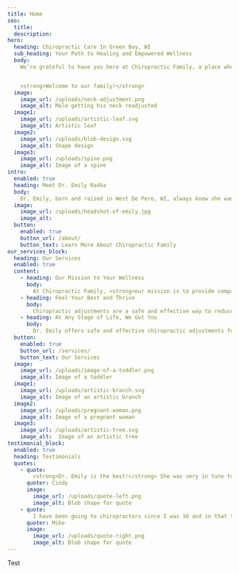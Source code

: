 ```yaml
---
title: Home
seo:
  title:
  description:
hero:
  heading: Chiropractic Care In Green Bay, WI
  sub_heading: Your Path to Healing and Empowered Wellness
  body: 
    We’re grateful to have you here at Chiropractic Family, a place where healing happens and your wellness journey begins. Our goal is to help you achieve optimal health and wellness through safe, gentle, and effective chiropractic services. We invite you to take a step towards better health.


    <strong>Welcome to our family!</strong>
  image:
    image_url: /uploads/neck-adjustment.png
    image_alt: Male getting his neck readjusted
  image1:
    image_url: /uploads/artistic-leaf.svg
    image_alt: Artistic leaf
  image2:
    image_url: /uploads/blob-design.svg
    image_alt: Shape design
  image3:
    image_url: /uploads/spine.png
    image_alt: Image of a spine
intro:
  enabled: true
  heading: Meet Dr. Emily Radka
  body: 
    Dr. Emily, born and raised in West De Pere, WI, always knew she wanted to be in the healthcare field. She completed her prerequisite courses in human biology at the University of Wisconsin - Green Bay before pursuing her Doctorate in Chiropractic and Bachelor’s Degree of Chiropractic at Palmer College of Chiropractic. With extensive clinical experience serving patients of all ages, from infants to seniors, Dr. Emily is committed to providing compassionate and personalized chiropractic care.
  image:
    image_url: /uploads/headshot-of-emily.jpg
    image_alt:
  button:
    enabled: true
    button_url: /about/
    button_text: Learn More About Chiropractic Family
our_services_block:
  heading: Our Services
  enabled: true
  content:
    - heading: Our Mission to Your Wellness
      body: 
        At Chiropractic Family, <strong>our mission is to provide compassionate and personalized chiropractic care to help you achieve optimal health and wellness.</strong> We are dedicated to educating and empowering our patients, encouraging them to take an active role in their own health. <strong>Trust, respect, and outstanding service</strong> are the pillars of our care.
    - heading: Feel Your Best and Thrive
      body: 
        Chiropractic adjustments are a safe and effective way to reduce headaches, muscle aches and pains, mobility issues, back pain, neck soreness, poor posture, joint pain, sciatica, improve balance and promote overall health and wellness. Dr. Emily can help address all these issues and more non-invasively and without medications.
    - heading: At Any Stage of Life, We Got You
      body: 
        Dr. Emily offers safe and effective chiropractic adjustments for patients of all ages. With training in diversified, Thompson, Activator, and more techniques, she tailors each treatment to meet your specific needs. At Chiropractic Family, we welcome patients from infants to the elderly, ensuring comprehensive care for the whole family.
  button: 
    enabled: true
    button_url: /services/
    button_text: Our Services
  image:
    image_url: /uploads/image-of-a-toddler.png
    image_alt: Image of a toddler
  image1:
    image_url: /uploads/artistic-branch.svg
    image_alt: Image of an artistic branch
  image2:
    image_url: /uploads/pregnant-woman.png
    image_alt: Image of a pregnant woman
  image3:
    image_url: /uploads/artistic-tree.svg
    image_alt:  Image of an artistic tree
testimonial_block:
  enabled: true
  heading: Testimonials
  quotes:
    - quote:
        <strong>Dr. Emily is the best!</strong> She was very in tune to me and knew exactly what needed to be adjusted. She went above and beyond to make sure that I could get back to the gym and enjoy working out pain free and not taking time off to heal."
      quoter: Cindy
      image:
        image_url: /uploads/quote-left.png
        image_alt: Blob shape for quote
    - quote: 
        I have been going to chiropractors since I was 16 and in that time I have only had one chiropractor successfully adjust my neck. After seeing Dr. Emily she was able to successfully adjust me and my neck. <strong>I have never felt better!</strong> She is amazing!!"
      quoter: Mike
      image:
        image_url: /uploads/quote-right.png
        image_alt: Blob shape for quote
---
```

Test
